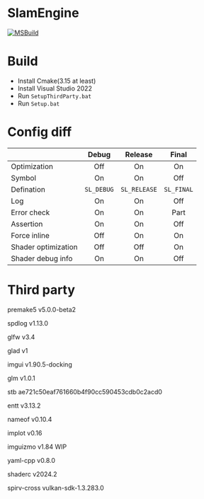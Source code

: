 # SlamEngine
[![MSBuild](https://github.com/Hinageshi01/SlamEngine/actions/workflows/msbuild.yml/badge.svg?branch=main)](https://github.com/Hinageshi01/SlamEngine/actions/workflows/msbuild.yml)

# Build
- Install Cmake(3.15 at least)
- Install Visual Studio 2022
- Run `SetupThirdParty.bat`
- Run `Setup.bat`

# Config diff
||Debug|Release|Final|
|:-|:-:|:-:|:-:|
|Optimization|Off|On|On|
|Symbol|On|On|Off|
|Defination|`SL_DEBUG`|`SL_RELEASE`|`SL_FINAL`|
|Log|On|On|Off|
|Error check|On|On|Part|
|Assertion|On|On|Off|
|Force inline|Off|On|On|
|Shader optimization|Off|Off|On|
|Shader debug info|On|On|Off|

# Third party
premake5 v5.0.0-beta2

spdlog v1.13.0

glfw v3.4

glad v1

imgui v1.90.5-docking

glm v1.0.1

stb ae721c50eaf761660b4f90cc590453cdb0c2acd0

entt v3.13.2

nameof v0.10.4

implot v0.16

imguizmo v1.84 WIP

yaml-cpp v0.8.0

shaderc v2024.2

spirv-cross vulkan-sdk-1.3.283.0
